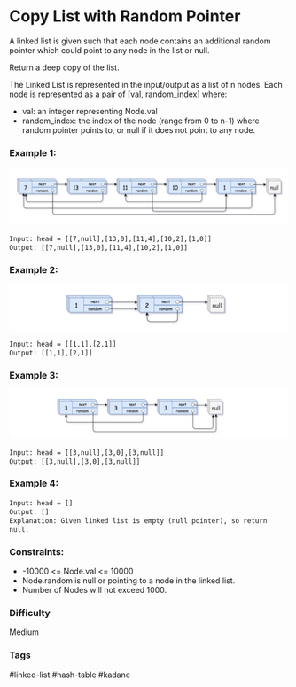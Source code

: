# Copy List with Random Pointer

A linked list is given such that each node contains an additional random
pointer which could point to any node in the list or null.

Return a deep copy of the list.

The Linked List is represented in the input/output as a list of n nodes.
Each node is represented as a pair of [val, random_index] where:

- val: an integer representing Node.val
- random_index: the index of the node (range from 0 to n-1) where random
  pointer points to, or null if it does not point to any node.

### Example 1:

![question_138_1](./question_138_1.jpg "Question 138-1")

```
Input: head = [[7,null],[13,0],[11,4],[10,2],[1,0]]
Output: [[7,null],[13,0],[11,4],[10,2],[1,0]]
```

### Example 2:

![question_138_2](./question_138_2.jpg "Question 138-2")

```
Input: head = [[1,1],[2,1]]
Output: [[1,1],[2,1]]
```

### Example 3:

![question_138_3](./question_138_3.jpg "Question 138-3")

```
Input: head = [[3,null],[3,0],[3,null]]
Output: [[3,null],[3,0],[3,null]]
```

### Example 4:

```
Input: head = []
Output: []
Explanation: Given linked list is empty (null pointer), so return null.
```

### Constraints:

- -10000 <= Node.val <= 10000
- Node.random is null or pointing to a node in the linked list.
- Number of Nodes will not exceed 1000.

### Difficulty

Medium

### Tags

#linked-list #hash-table #kadane
